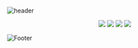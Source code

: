 ![header](https://capsule-render.vercel.app/api?type=waving&color=0:EEFF00,100:a82da8&height=200&section=header&text=BONG&fontSize=50)

<div align=center>

<img src="https://img.shields.io/badge/Python-3776ab?style=flat-plastic&logo=python&logoColor=white"/>
<img src="https://img.shields.io/badge/Django-0C4B33?style=flat-plastic&logo=Django&logoColor=white"/>
<img src="https://img.shields.io/badge/Github-191a19?style=flat-plastic&logo=github&logoColor=white"/>
<img src="https://img.shields.io/badge/AWS-EC7211?style=flat-plastic&logo=AWS&logoColor=white"/>

</div>

![Footer](https://capsule-render.vercel.app/api?type=waving&color=0:EEFF00,100:a82da8&height=200&section=footer)

